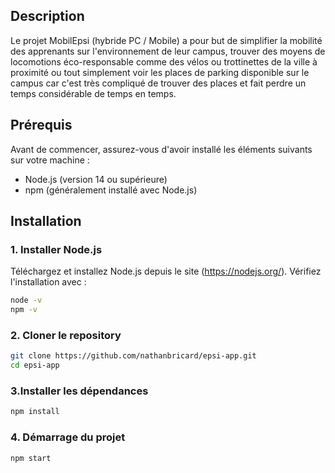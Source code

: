 ## Description
Le projet MobilEpsi (hybride PC / Mobile) a pour but de simplifier la mobilité des apprenants sur l'environnement de leur campus, trouver des moyens de locomotions éco-responsable comme des vélos ou trottinettes de la ville à proximité ou tout simplement voir les places de parking disponible sur le campus car c'est très compliqué de trouver des places et fait perdre un temps considérable de temps en temps.

## Prérequis
Avant de commencer, assurez-vous d'avoir installé les éléments suivants sur votre machine :

- Node.js (version 14 ou supérieure)
- npm (généralement installé avec Node.js)

## Installation

### 1. Installer Node.js
Téléchargez et installez Node.js depuis le site (https://nodejs.org/). Vérifiez l'installation avec :
```bash
node -v
npm -v
```

### 2. Cloner le repository

```bash
git clone https://github.com/nathanbricard/epsi-app.git
cd epsi-app
```

### 3.Installer les dépendances

```bash
npm install
```

### 4. Démarrage du projet

```bash
npm start
```
